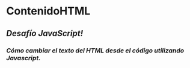 # ContenidoHTML

## **_Desafío JavaScript!_**

### **_Cómo cambiar el texto del HTML desde el código utilizando Javascript._**
